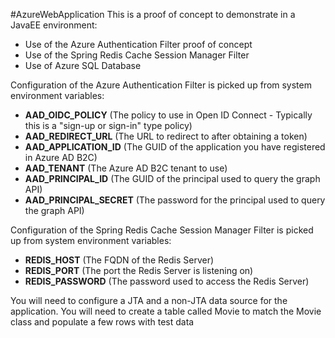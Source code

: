 #AzureWebApplication
This is a proof of concept to demonstrate in a JavaEE environment:
* Use of the Azure Authentication Filter proof of concept
* Use of the Spring Redis Cache Session Manager Filter
* Use of Azure SQL Database

Configuration of the Azure Authentication Filter is picked up from system environment variables:
* **AAD_OIDC_POLICY** (The policy to use in Open ID Connect - Typically this is a "sign-up or sign-in" type policy)
* **AAD_REDIRECT_URL** (The URL to redirect to after obtaining a token)
* **AAD_APPLICATION_ID** (The GUID of the application you have registered in Azure AD B2C)
* **AAD_TENANT** (The Azure AD B2C tenant to use)
* **AAD_PRINCIPAL_ID** (The GUID of the principal used to query the graph API)
* **AAD_PRINCIPAL_SECRET** (The password for the principal used to query the graph API)

Configuration of the Spring Redis Cache Session Manager Filter is picked up from system environment variables:
* **REDIS_HOST** (The FQDN of the Redis Server)
* **REDIS_PORT** (The port the Redis Server is listening on)
* **REDIS_PASSWORD** (The password used to access the Redis Server)

You will need to configure a JTA and a non-JTA data source for the application.
You will need to create a table called Movie to match the Movie class and populate a few rows with test data